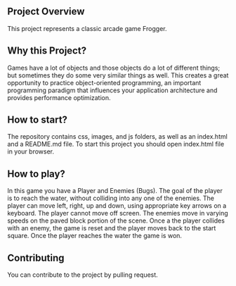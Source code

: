 ## Project Overview

This project represents a classic arcade game Frogger.

## Why this Project?

Games have a lot of objects and those objects do a lot of different things; but sometimes they do some very similar things as well. This creates a great opportunity to practice object-oriented programming, an important programming paradigm that influences your application architecture and provides performance optimization.

## How to start?

The repository contains css, images, and js folders, as well as an index.html and a README.md file. To start this project you should open index.html file in your browser. 

## How to play?

In this game you have a Player and Enemies (Bugs). The goal of the player is to reach the water, without colliding into any one of the enemies. The player can move left, right, up and down, using appropriate key arrows on a keyboard. The player cannot move off screen.
The enemies move in varying speeds on the paved block portion of the scene. Once a the player collides with an enemy, the game is reset and the player moves back to the start square. Once the player reaches the water the game is won.

## Contributing

You can contribute to the project by pulling request.
